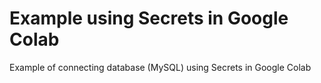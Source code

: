 # Example using Secrets in Google Colab
Example of connecting database (MySQL) using Secrets in Google Colab
